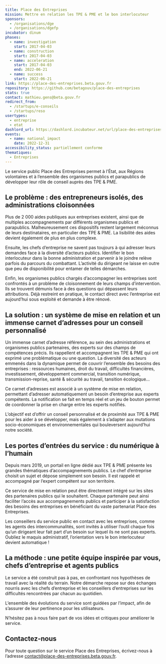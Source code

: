 ```yaml
---
title: Place des Entreprises
mission: Mettre en relation les TPE & PME et le bon interlocuteur
sponsors:
  - /organisations/dge
  - /organisations/dgefp
incubator: dinum
phases:
  - name: investigation
    start: 2017-04-03
  - name: construction
    start: 2017-04-03
  - name: acceleration
    start: 2017-04-03
    end: 2022-06-21
  - name: success
    start: 2022-06-21
link: https://place-des-entreprises.beta.gouv.fr
repository: https://github.com/betagouv/place-des-entreprises
stats: true
contact: mathieu.gens@beta.gouv.fr
redirect_from:
  - /startups/e-conseils
  - /startups/reso
usertypes:
  - entreprise
  - etat
dashlord_url: https://dashlord.incubateur.net/url/place-des-entreprises-beta-gouv-fr/
events:
  - name: national_impact
    date: 2022-12-31
accessibility_status: partiellement conforme
thematiques:
  - Entreprises
---
```

Le service public Place des Entreprises permet à l’État, aux Régions volontaires et à l’ensemble des organismes publics et parapublics de développer leur rôle de conseil auprès des TPE & PME.

## Le problème : des entrepreneurs isolés, des administrations cloisonnées

Plus de 2 000 aides publiques aux entreprises existent, ainsi que de multiples accompagnements par différents organismes publics et parapublics. Malheureusement ces dispositifs restent largement méconnus de leurs destinataires, en particulier des TPE & PME. La lisibilité des aides devient également de plus en plus complexe.

Ensuite, les chefs d’entreprise ne savent pas toujours à qui adresser leurs demandes face à la diversité d’acteurs publics. Identifier le bon interlocuteur dans la bonne administration et parvenir à le joindre relève parfois du parcours du combattant. L’activité du dirigeant ne laisse en outre que peu de disponibilité pour entamer de telles démarches.

Enfin, les organismes publics chargés d’accompagner les entreprises sont confrontés à un problème de cloisonnement de leurs champs d’intervention. Ils se trouvent démunis face à des questions qui dépassent leurs attributions. Déjà restreint en pratique, le contact direct avec l’entreprise est aujourd’hui sous exploité et demande à être rénové.

## La solution : un système de mise en relation et un immense carnet d’adresses pour un conseil personnalisé

Un immense carnet d’adresse référence, au sein des administrations et organismes publics partenaires, des experts sur des champs de compétences précis. Ils rappellent et accompagnent les TPE & PME qui ont exprimé une problématique ou une question. La diversité des acteurs emmenés dans la dynamique permet de couvrir l’ensemble des besoins des entreprises : ressources humaines, droit du travail, difficultés financières, investissement, développement commercial, transition numérique, transmission-reprise, santé & sécurité au travail, tansition écologique…

Ce carnet d’adresses est associé à un système de mise en relation, permettant d’adresser automatiquement un besoin d’entreprise aux experts compétents. La notification se fait en temps réel et un jeu de bouton permet de coordonner la prise en charge entre les experts notifiés.

L’objectif est d’offrir un conseil personnalisé et de proximité aux TPE & PME pour les aider à se développer, mais également à s’adapter aux mutations socio-économiques et environnementales qui bouleversent aujourd’hui notre société.

## Les portes d’entrées du service : du numérique à l’humain

Depuis mars 2019, un portail en ligne dédié aux TPE & PME présente les grandes thématiques d’accompagnements publics. Le chef d’entreprise choisit un sujet et dépose simplement son besoin. Il est rappelé et accompagné par l’expert compétent sur son territoire.

Ce service de mise en relation peut être directement intégré sur les sites des partenaires publics qui le souhaitent. Chaque partenaire peut ainsi faciliter l’accès aux accompagnements publics et participer à la satisfaction des besoins des entreprises en bénéficiant du vaste partenariat Place des Entreprises.

Les conseillers du service public en contact avec les entreprises, comme les agents des intercommunalités, sont invités à utiliser l’outil chaque fois qu’un dirigeant leur fait part d’un besoin sur lequel ils ne sont pas experts. Oubliez le maquis administratif, l’orientation vers le bon interlocuteur devient automatique !

## La méthode : une petite équipe inspirée par vous, chefs d’entreprise et agents publics

Le service a été construit pas à pas, en confrontant nos hypothèses de travail avec la réalité du terrain. Notre démarche repose sur des échanges nourris avec les chefs d’entreprise et les conseillers d’entreprises sur les difficultés rencontrées par chacun au quotidien.

L’ensemble des évolutions du service sont guidées par l’impact, afin de s’assurer de leur pertinence pour les utilisateurs.

N’hésitez pas à nous faire part de vos idées et critiques pour améliorer le service.

## Contactez-nous

Pour toute question sur le service Place des Entreprises, écrivez-nous à l’adresse contact@place-des-entreprises.beta.gouv.fr.